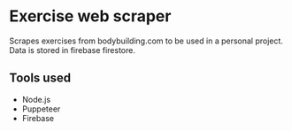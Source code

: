 # Exercise web scraper
Scrapes exercises from bodybuilding.com to be used in a personal project. Data is stored in firebase firestore.

## Tools used

- Node.js
- Puppeteer
- Firebase
